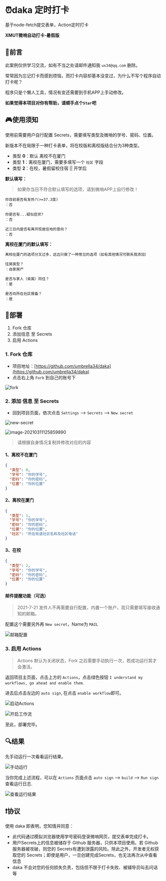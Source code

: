 # ⏰daka 定时打卡

基于node-fetch提交表单，Action定时打卡

**XMUT微哨自动打卡-暑假版**


## 📝前言

此案例仅供学习交流，如有不当之处请邮件通知我 `ux34@qq.com` 删除。

常常因为忘记打卡而感到烦恼，而打卡内容却基本没变过，为什么不写个程序自动打卡呢？

程序只是个懒人工具，情况有变还需要到手机APP上手动修改。

**如果觉得本项目对你有帮助，请顺手点个`Star`吧**

## 🎮使用须知

使用前需要用户自行配置 Secrets，需要填写类型及微哨的学号、密码、位置。

新版本不在局限于一种打卡表单，将在校版和离校版结合分为3种类型。

- 类型 **0**：默认 离校不在厦门
- 类型 **1**：离校在厦门，需要多填写一个 `社区` 字段
- 类型 **2**：在校，暑假留校住宿 || 开学后

**默认填写：**

> 如果你当日不符合默认填写的选项，请到微哨APP上自行修改！

```
你目前是否有发热?(>=37.3度)
：否

你是否有...疑似症状?
：否

近三日内是否有离开现居住地的意向？
：否
```

**离校在厦门的默认填写：**

```
离校在厦门的选项分叉过多，这边只做了一种常见的选项（如有其他情况可联系我添加）

住房类型？
：自家房产

是否与家人（亲属）同住？
：是

是否向所在社区报备？
：是
```

## 📐部署

1. Fork 仓库
2. 添加信息 至 Secrets
3. 启用 Actions

### 1. Fork 仓库

- 项目地址：[https://github.com/umbrella34/daka](https://github.com/umbrella34/daka)
- 点击右上角 `Fork` 到自己的账号下

![fork](https://gitee.com/umbrella34/blogImage/raw/master/img/qpXowZmIWeEUyrJ.png)

### 2. 添加 信息 至 Secrets

- 回到项目页面，依次点击 `Settings` --> `Secrets` --> `New secret`

![new-secret](https://gitee.com/umbrella34/blogImage/raw/master/img/sxTuBFtRvzSgUaA.png)

![image-20210311125859890](https://gitee.com/umbrella34/blogImage/raw/master/img/image-20210311125859890.png)

> 请根据自身情况复制并修改对应的内容

#### 1、离校不在厦门

```json
{
  "类型": 0,
  "学号": "你的学号",
  "密码": "你的密码",
  "位置": "你的位置"
}
```

#### 2、离校在厦门

```json
{
  "类型": 1,
  "学号": "你的学号",
  "密码": "你的密码",
  "位置": "你的位置",
  "社区": "所在街道社区名称及社区电话"
}
```

#### 3、在校

```json
{
  "类型": 2,
  "学号": "你的学号",
  "密码": "你的密码",
  "位置": "你的位置"
}
```

#### 邮件提醒功能（可选）

> 2021-7-21 发件人不再需要自行配置，内置一个账户，现只需要填写接收通知的邮箱。

配置这个需要另外再 `New secret`，Name为 `MAIL`

![邮箱配置](https://gitee.com/umbrella34/blogImage/raw/master/img/image-20210721220837184.png)

### 3. 启用 Actions

> Actions 默认为关闭状态，Fork 之后需要手动执行一次，若成功运行其才会激活。

返回项目主页面，点击上方的 `Actions`，点击绿色按钮 `I understand my workflows, go ahead and enable them`. 

进去后点击左边的 `auto sign`, 在点击 `enable workflow`即可。

![启动Actions](https://gitee.com/umbrella34/blogImage/raw/master/img/image-20210125195239213.png)

![开启工作流](https://gitee.com/umbrella34/blogImage/raw/master/img/image-20210125210230591.png)

至此，部署完毕。

## 🔍结果

先手动运行一次看看运行结果。

![手动运行](https://gitee.com/umbrella34/blogImage/raw/master/img/image-20210125215418205.png)

当你完成上述流程，可以在 `Actions` 页面点击 `auto sign` --> `build` --> `Run sign` 查看运行日志.

![查看运行结果](https://gitee.com/umbrella34/blogImage/raw/master/img/image-20210125212841095.png)



## ❗️协议

使用 daka 即表明，您知情并同意：

- 此代码通过模拟浏览器使用学号密码登录微哨网页，提交表单完成打卡。
- 用户Secrets上的信息被储存于 Github 服务器，只供本项目使用。若 Github 服务器被攻破，则您的 Secrets有遭到泄露的风险。除此之外，开发者无权获取您的 Secrets；即使是用户，一旦创建完成Secrets，也无法再次从中查看信息
- daka 不会对您的任何损失负责，包括但不限于打卡失败、被辅导员叫去问话等